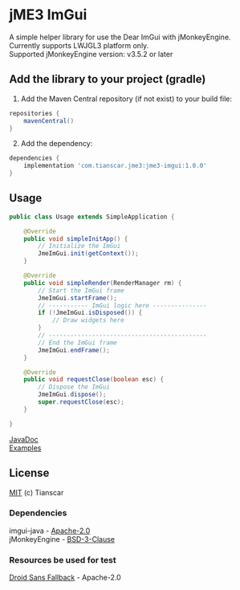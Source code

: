 # jME3 ImGui
A simple helper library for use the Dear ImGui with jMonkeyEngine. Currently supports LWJGL3 platform only.  
Supported jMonkeyEngine version: v3.5.2 or later

## Add the library to your project (gradle)
1. Add the Maven Central repository (if not exist) to your build file:
```groovy
repositories {
    mavenCentral()
}
```

2. Add the dependency:
```groovy
dependencies {
    implementation 'com.tianscar.jme3:jme3-imgui:1.0.0'
}
```

## Usage
```java
public class Usage extends SimpleApplication {

    @Override
    public void simpleInitApp() {
        // Initialize the ImGui
        JmeImGui.init(getContext());
    }

    @Override
    public void simpleRender(RenderManager rm) {
        // Start the ImGui frame
        JmeImGui.startFrame();
        // ----------- ImGui logic here ---------------
        if (!JmeImGui.isDisposed()) {
            // Draw widgets here
        }
        // --------------------------------------------
        // End the ImGui frame
        JmeImGui.endFrame();
    }

    @Override
    public void requestClose(boolean esc) {
        // Dispose the ImGui
        JmeImGui.dispose();
        super.requestClose(esc);
    }

}
```
[JavaDoc](https://docs.tianscar.com/jme3-imgui)  
[Examples](lwjgl3/src/test/java/com/tianscar/jme3/imgui/test)

## License
[MIT](/LICENSE) (c) Tianscar

### Dependencies
imgui-java - [Apache-2.0](https://github.com/SpaiR/imgui-java/blob/main/LICENSE)  
jMonkeyEngine - [BSD-3-Clause](https://github.com/jMonkeyEngine/jmonkeyengine/blob/master/LICENSE.md)

### Resources be used for test
[Droid Sans Fallback](/lwjgl3/src/test/resources/droid_sans.ttf) - Apache-2.0
